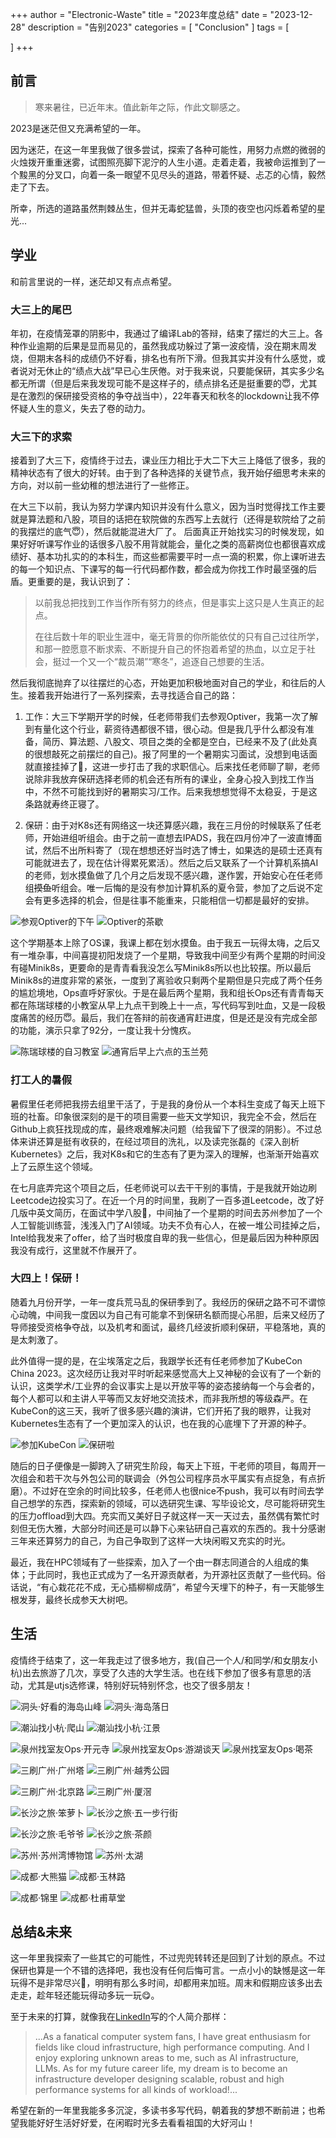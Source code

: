 +++
author = "Electronic-Waste"
title = "2023年度总结"
date = "2023-12-28"
description = "告别2023"
categories = [
    "Conclusion"
]
tags = [
   
]
+++

## 前言

> 寒来暑往，已近年末。值此新年之际，作此文聊感之。

2023是迷茫但又充满希望的一年。

因为迷茫，在这一年里我做了很多尝试，探索了各种可能性，用努力点燃的微弱的火烛拨开重重迷雾，试图照亮脚下泥泞的人生小道。走着走着，我被命运推到了一个黢黑的分叉口，向着一条一眼望不见尽头的道路，带着怀疑、忐忑的心情，毅然走了下去。

所幸，所选的道路虽然荆棘丛生，但并无毒蛇猛兽，头顶的夜空也闪烁着希望的星光...

## 学业

和前言里说的一样，迷茫却又有点点希望。

### 大三上的尾巴

年初，在疫情笼罩的阴影中，我通过了编译Lab的答辩，结束了摆烂的大三上。各种作业逾期的后果是显而易见的，虽然我成功躲过了第一波疫情，没在期末周发烧，但期末各科的成绩仍不好看，排名也有所下滑。但我其实并没有什么感觉，或者说对无休止的“绩点大战”早已心生厌倦。对于我来说，只要能保研，其实多少名都无所谓（但是后来我发现可能不是这样子的，绩点排名还是挺重要的😇，尤其是在激烈的保研接受资格的争夺战当中），22年春天和秋冬的lockdown让我不停怀疑人生的意义，失去了卷的动力。

### 大三下的求索

接着到了大三下，疫情终于过去，课业压力相比于大二下大三上降低了很多，我的精神状态有了很大的好转。由于到了各种选择的关键节点，我开始仔细思考未来的方向，对以前一些幼稚的想法进行了一些修正。

在大三下以前，我认为努力学课内知识并没有什么意义，因为当时觉得找工作主要就是算法题和八股，项目的话把在软院做的东西写上去就行（还得是软院给了之前的我摆烂的底气😇），然后就能混进大厂了。
后面真正开始找实习的时候发现，如果好好听课写作业的话很多八股不用背就能会，量化之类的高薪岗位也都很喜欢成绩好、基本功扎实的的本科生，而这些都需要平时一点一滴的积累，你上课听进去的每一个知识点、下课写的每一行代码都作数，都会成为你找工作时最坚强的后盾。更重要的是，我认识到了：

> 以前我总把找到工作当作所有努力的终点，但是事实上这只是人生真正的起点。
> 
> 在往后数十年的职业生涯中，毫无背景的你所能依仗的只有自己过往所学，和那一腔愿意不断求索、不断提升自己的怀抱着希望的热血，以立足于社会，挺过一个又一个“裁员潮”“寒冬”，追逐自己想要的生活。

然后我彻底抛弃了以往摆烂的心态，开始更加积极地面对自己的学业，和往后的人生。接着我开始进行了一系列探索，去寻找适合自己的路：

1. 工作：大三下学期开学的时候，任老师带我们去参观Optiver，我第一次了解到有量化这个行业，薪资待遇都很不错，很心动。但是我几乎什么都没有准备，简历、算法题、八股文、项目之类的全都是空白，已经来不及了(此处真的很想敲死之前摆烂的自己)。报了阿里的一个暑期实习面试，没想到电话面就直接挂掉了🤡，这进一步打击了我的求职信心。后来找任老师聊了聊，老师说除非我放弃保研选择老师的机会还有所有的课业，全身心投入到找工作当中，不然不可能找到好的暑期实习/工作。后来我想想觉得不太稳妥，于是这条路就寿终正寝了。

2. 保研：由于对K8s还有网络这一块还算感兴趣，我在三月份的时候联系了任老师，开始进组听组会。由于之前一直想去IPADS，我在四月份冲了一波直博面试，然后不出所料寄了（现在想想还好当时选了博士，如果选的是硕士还真有可能就进去了，现在估计得累死累活）。然后之后又联系了一个计算机系搞AI的老师，划水摸鱼做了几个月之后发现不感兴趣，遂作罢，开始安心在任老师组~~摸鱼~~听组会。唯一后悔的是没有参加计算机系的夏令营，参加了之后说不定会有更多选择的机会，但是往事不能重来，只能相信一切都是最好的安排。

![参观Optiver的下午](img/optiver1.jpg) ![Optiver的茶歇](img/optiver2.jpg)

这个学期基本上除了OS课，我课上都在划水摸鱼。由于我五一玩得太嗨，之后又有一堆杂事，中间喜提初阳发烧了一个星期，导致我中间至少有两个星期的时间没有碰Minik8s，更要命的是青青看我没怎么写Minik8s所以也比较摆。所以最后Minik8s的进度非常的紧张，一度到了离验收只剩两个星期但是只完成了两个任务的尴尬境地，Ops直呼好家伙。于是在最后两个星期，我和组长Ops还有青青每天都在陈瑞球楼的小教室从早上九点干到晚上十一点，写代码写到吐血，又是一段极度痛苦的经历😇。最后，我们在答辩的前夜通宵赶进度，但是还是没有完成全部的功能，演示只拿了92分，一度让我十分愧疚。

![陈瑞球楼的自习教室](img/zixi.jpg) ![通宵后早上六点的玉兰苑](img/yulanyuan.jpg)

### 打工人的暑假

暑假里任老师把我捞去组里干活了，于是我的身份从一个本科生变成了每天上班下班的社畜。印象很深刻的是干的项目需要一些天文学知识，我完全不会，然后在Github上疯狂找现成的库，最终艰难解决问题（给我留下了很深的阴影）。不过总体来讲还算是挺有收获的，在经过项目的洗礼，以及读完张磊的《深入剖析Kubernetes》之后，我对K8s和它的生态有了更为深入的理解，也渐渐开始喜欢上了云原生这个领域。

在七月底弄完这个项目之后，任老师说可以去干干别的事情，于是我就开始边刷Leetcode边投实习了。在近一个月的时间里，我刷了一百多道Leetcode，改了好几版中英文简历，在面试中学八股🤡，中间抽了一个星期的时间去苏州参加了一个人工智能训练营，浅浅入门了AI领域。功夫不负有心人，在被一堆公司挂掉之后，Intel给我发来了offer，给了当时极度自卑的我一些信心，但是最后因为种种原因我没有成行，这里就不作展开了。

### 大四上！保研！

随着九月份开学，一年一度兵荒马乱的保研季到了。我经历的保研之路不可不谓惊心动魄，中间我一度因以为自己有可能拿不到保研名额而提心吊胆，后来又经历了导师接受资格争夺战，以及机考和面试，最终几经波折顺利保研，平稳落地，真的是太刺激了。

此外值得一提的是，在尘埃落定之后，我跟学长还有任老师参加了KubeCon China 2023。这次经历让我对平时听起来感觉高大上又神秘的会议有了一个新的认识，这类学术/工业界的会议事实上是以开放平等的姿态接纳每一个与会者的，每个人都可以和主讲人平等而又友好地交流技术，而非我所想的等级森严。在KubeCon的这三天，我听了很多感兴趣的演讲，它们开拓了我的眼界，让我对Kubernetes生态有了一个更加深入的认识，也在我的心底埋下了开源的种子。

![参加KubeCon](img/kubecon.jpg) ![保研啦](img/graduate.jpg)

随后的日子便像是一脚跨入了研究生阶段，每天上下班，干老师的项目，每周开一次组会和若干次与外包公司的联调会（外包公司程序员水平属实有点捉急，有点折磨）。不过好在空余的时间比较多，任老师人也很nice不push，我可以有时间去学自己想学的东西，探索新的领域，可以选研究生课、写毕设论文，尽可能将研究生的压力offload到大四。充实而又美好日子就这样一天一天过去，虽然偶有繁忙时刻但无伤大雅，大部分时间还是可以静下心来钻研自己喜欢的东西的。我十分感谢三年来还算努力的自己，为自己争取到了这样一大块闲暇又充实的时光。

最近，我在HPC领域有了一些探索，加入了一个由一群志同道合的人组成的集体；于此同时，我也正式成为了一名开源贡献者，为开源社区贡献了一些代码。俗话说，“有心栽花花不成，无心插柳柳成荫”，希望今天埋下的种子，有一天能够生根发芽，最终长成参天大树吧。

## 生活

疫情终于结束了，这一年我走过了很多地方，我(自己一个人/和同学/和女朋友小杭)出去旅游了几次，享受了久违的大学生活。也在线下参加了很多有意思的活动，尤其是utjs选修课，特别好玩特别怀念，也交了很多朋友！

![洞头·好看的海岛山峰](img/dongtou1.jpg) ![洞头·海岛落日](img/dongtou2.jpg)

![潮汕找小杭·爬山](img/chaoshan1.jpg) ![潮汕找小杭·江景](img/chaoshan2.jpg)

![泉州找室友Ops·开元寺](img/quanzhou1.jpg) ![泉州找室友Ops·游湖谈天](img/quanzhou2.jpg) ![泉州找室友Ops·喝茶](img/quanzhou3.jpg)

![三刷广州·广州塔](img/guangzhou1.jpg) ![三刷广州·越秀公园](img/guangzhou2.jpg)

![三刷广州·北京路](img/guangzhou3.jpg) ![三刷广州·厦滘](img/guangzhou4.jpg)

![长沙之旅·笨萝卜](img/changsha1.jpg) ![长沙之旅·五一步行街](img/changsha3.jpg)

![长沙之旅·毛爷爷](img/changsha2.jpg) ![长沙之旅·茶颜](img/changsha4.jpg)

![苏州·苏州湾博物馆](img/suzhou1.jpg) ![苏州·太湖](img/suzhou2.jpg)

![成都·大熊猫](img/chengdu1.jpg) ![成都·玉林路](img/chengdu3.jpg)

![成都·锦里](img/chengdu2.jpg) ![成都·杜甫草堂](img/chengdu4.jpg)

## 总结&未来

这一年里我探索了一些其它的可能性，不过兜兜转转还是回到了计划的原点。不过保研也算是一个不错的选择吧，我也没有任何后悔可言。一点小小的缺憾是这一年玩得不是非常尽兴😤，明明有那么多时间，却都用来加班。周末和假期应该多出去走走，趁年轻还能玩得动多玩一玩😋。

至于未来的打算，就像我在[LinkedIn](https://www.linkedin.com/in/shao-wang-0121532a2/)写的个人简介那样：

> ...As a fanatical computer system fans, I have great enthusiasm for fields like cloud infrastructure, high performance computing. And I enjoy exploring unknown areas to me, such as AI infrastructure, LLMs. As for my future career life, my dream is to become an infrastructure developer designing scalable, robust and high performance systems for all kinds of workload!...

希望在新的一年里我能多多沉淀，多读书多写代码，朝着我的梦想不断前进；也希望我能好好生活好好爱，在闲暇时光多去看看祖国的大好河山！